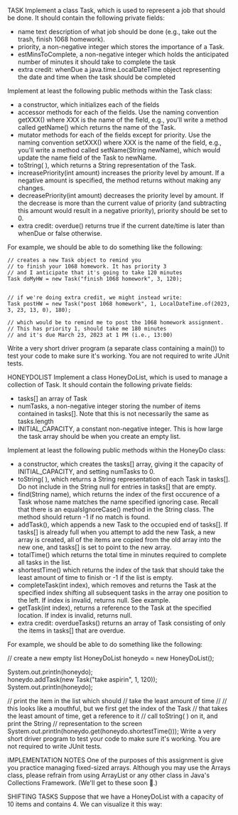 TASK
Implement a class Task, which is used to represent a job that should be done. It should contain the following private fields:

- name text description of what job should be done (e.g., take out the trash, finish 1068 homework).
- priority, a non-negative integer which stores the importance of a Task.
- estMinsToComplete, a non-negative integer which holds the anticipated number of minutes it should take to complete the task
- extra credit: whenDue a java.time.LocalDateTime object representing the date and time when the task should be completed

Implement at least the following public methods within the Task class:
- a constructor, which initializes each of the fields
- accessor methods for each of the fields. Use the naming convention getXXX() where XXX is the name of the field, e.g., you'll write a method called getName() which returns the name of the Task.
- mutator methods for each of the fields except for priority. Use the naming convention setXXX() where XXX is the name of the field, e.g., you'll write a method called setName(String newName), which would update the name field of the Task to newName.
- toString( ), which returns a String representation of the Task.
- increasePriority(int amount) increases the priority level by amount. If a negative amount is specified, the method returns without making any changes.
- decreasePriority(int amount) decreases the priority level by amount. If the decrease is more than the current value of priority (and subtracting this amount would result in a negative priority), priority should be set to 0.
- extra credit: overdue() returns true if the current date/time is later than whenDue or false otherwise.

For example, we should be able to do something like the following:

    // creates a new Task object to remind you
    // to finish your 1068 homework. It has priority 3
    // and I anticipate that it's going to take 120 minutes
    Task doMyHW = new Task("finish 1068 homework", 3, 120);


    // if we're doing extra credit, we might instead write:
    Task postHW = new Task("post 1068 homework", 1, LocalDateTime.of(2023, 3, 23, 13, 0), 180);

    // which would be to remind me to post the 1068 homework assignment.
    // This has priority 1, should take me 180 minutes
    // and it's due March 23, 2023 at 1 PM (i.e., 13:00)
Write a very short driver program (a separate class containing a main()) to test your code to make sure it's working. You are not required to write JUnit tests.

HONEYDOLIST
Implement a class HoneyDoList, which is used to manage a collection of Task. It should contain the following private fields:
- tasks[] an array of Task
- numTasks, a non-negative integer storing the number of items contained in tasks[]. Note that this is not necessarily the same as tasks.length
- INITIAL_CAPACITY, a constant non-negative integer. This is how large the task array should be when you create an empty list.

Implement at least the following public methods within the HoneyDo class:
- a constructor, which creates the tasks[] array, giving it the capacity of INITIAL_CAPACITY, and setting numTasks to 0.
- toString( ), which returns a String representation of each Task in tasks[]. Do not include in the String null for entries in tasks[] that are empty.
- find(String name), which returns the index of the first occurence of a Task whose name matches the name specified ignoring case. Recall that there is an equalsIgnoreCase() method in the String class. The method should return -1 if no match is found.
- addTask(), which appends a new Task to the occupied end of tasks[]. If tasks[] is already full when you attempt to add the new Task, a new array is created, all of the items are copied from the old array into the new one, and tasks[] is set to point to the new array.
- totalTime() which returns the total time in minutes required to complete all tasks in the list.
- shortestTime() which returns the index of the task that should take the least amount of time to finish or -1 if the list is empty.
- completeTask(int index), which removes and returns the Task at the specified index shifting all subsequent tasks in the array one position to the left. If index is invalid, returns null. See example.
- getTask(int index), returns a reference to the Task at the specified location. If index is invalid, returns null.
- extra credit: overdueTasks() returns an array of Task consisting of only the items in tasks[] that are overdue.

For example, we should be able to do something like the following:

   // create a new empty list
   HoneyDoList honeydo = new HoneyDoList();

   System.out.println(honeydo);		
   honeydo.addTask(new Task("take aspirin", 1, 120));
   System.out.println(honeydo);

   // print the item in the list which should
   // take the least amount of time
   //
   // this looks like a mouthful, but we first get the index of the Task
   // that takes the least amount of time, get a reference to it
   // call toString( ) on it, and print the String
   // representation to the screen
   System.out.println(honeydo.get(honeydo.shortestTime()));
Write a very short driver program to test your code to make sure it's working. You are not required to write JUnit tests.

IMPLEMENTATION NOTES
One of the purposes of this assignment is give you practice managing fixed-sized arrays. Although you may use the Arrays class, please refrain from using ArrayList or any other class in Java's Collections Framework. (We'll get to these soon 🤞.)

SHIFTING TASKS
Suppose that we have a HoneyDoList with a capacity of 10 items and contains 4. We can visualize it this way:

